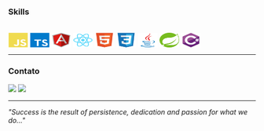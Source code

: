 
### **Skills**  

<div style="display: inline_block"><br>  
  <img align="center" alt="JavaScript" height="30" width="40" src="https://raw.githubusercontent.com/devicons/devicon/master/icons/javascript/javascript-plain.svg" title="JavaScript">  
  <img align="center" alt="TypeScript" height="30" width="40" src="https://raw.githubusercontent.com/devicons/devicon/master/icons/typescript/typescript-plain.svg" title="TypeScript">  
  <img align="center" alt="Angular" height="30" width="40" src="https://raw.githubusercontent.com/devicons/devicon/master/icons/angularjs/angularjs-original.svg" title="Angular">  
  <img align="center" alt="React" height="30" width="40" src="https://raw.githubusercontent.com/devicons/devicon/master/icons/react/react-original.svg" title="React">  
  <img align="center" alt="HTML" height="30" width="40" src="https://raw.githubusercontent.com/devicons/devicon/master/icons/html5/html5-original.svg" title="HTML">  
  <img align="center" alt="CSS" height="30" width="40" src="https://raw.githubusercontent.com/devicons/devicon/master/icons/css3/css3-original.svg" title="CSS">  
  <img align="center" alt="Java" height="30" width="40" src="https://raw.githubusercontent.com/devicons/devicon/master/icons/java/java-original.svg" title="Java">  
  <img align="center" alt="Spring Boot" height="30" width="40" src="https://raw.githubusercontent.com/devicons/devicon/master/icons/spring/spring-original.svg" title="Spring Boot">  
  <img align="center" alt="C#" height="30" width="40" src="https://raw.githubusercontent.com/devicons/devicon/master/icons/csharp/csharp-original.svg" title="C#">  
</div>  

---  

### **Contato**  

<div>   
  <a href="mailto:gfcappssolutions@gmail.com"><img src="https://img.shields.io/badge/-Email-%23333?style=for-the-badge&logo=gmail&logoColor=white" target="_blank"></a>  
  <a href="https://www.linkedin.com/in/gabriel-calixto-928909225/" target="_blank"><img src="https://img.shields.io/badge/-LinkedIn-%230077B5?style=for-the-badge&logo=linkedin&logoColor=white" target="_blank"></a>    
</div>  

---  

*"Success is the result of persistence, dedication and passion for what we do..."*  
